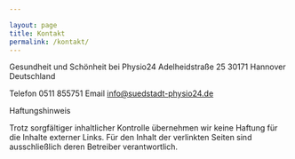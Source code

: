 ```yaml
---

layout: page
title: Kontakt
permalink: /kontakt/
---
```


Gesundheit und Schönheit bei Physio24
Adelheidstraße 25
30171 Hannover
Deutschland

Telefon 0511 855751
Email info@suedstadt-physio24.de


Haftungshinweis

Trotz sorgfältiger inhaltlicher Kontrolle übernehmen wir keine Haftung für die Inhalte externer Links. Für den Inhalt der verlinkten Seiten sind ausschließlich deren Betreiber verantwortlich. 
